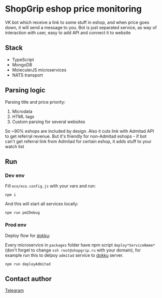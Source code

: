 # ShopGrip eshop price monitoring

VK bot which receive a link to some stuff in eshop, and when price goes down, it will send a message to you. Bot is just separated service, as way of interaction with user, easy to add API and connect it to website

## Stack
* TypeScript
* MongoDB
* MoleculerJS microservices
* NATS transport

## Parsing logic

Parsing title and price priority:
1. Microdata
2. HTML tags
3. Custom parsing for several websites

So ~90% eshops are included by design. Also it cuts link with Admitad API to get referral revenue. But it's friendly for non-Admitad eshops - if bot can't get referral link from Admitad for certain eshop, it adds stuff to your watch list

## Run

### Dev env

Fill `eco/eco.config.js` with your vars and run:

```
npm i
```

And this will start all services locally:

```
npm run pm2Debug
```

### Prod env

Deploy flow for [dokku](http://dokku.viewdocs.io/dokku/):

Every microservice in `packages` folder have npm script `deploy*ServiceName*` (don't forget to change `ssh root@shopgrip.ru` with your domain), for example run this to delpoy `admitad` service to [dokku](http://dokku.viewdocs.io/dokku/) server. 

```
npm run deployAdmitad
```

## Contact author

[Telegram](https://t.me/aveDenis)
